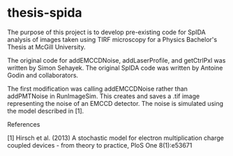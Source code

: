 # thesis-spida
The purpose of this project is to develop pre-existing code for SpIDA analysis of images taken using TIRF microscopy for a Physics Bachelor's Thesis at McGill University.

The original code for addEMCCDNoise, addLaserProfile, and getCtrlPxl was written by Simon Sehayek. The original SpIDA code was written by Antoine Godin and collaborators.

The first modification was calling addEMCCDNoise rather than addPMTNoise in RunImageSim. This creates and saves a .tif image representing the noise of an EMCCD detector. The noise is simulated using the model described in [1].

References

[1]  Hirsch et al. (2013) A stochastic model for electron multiplication charge coupled devices - from theory to practice, PloS One 8(1):e53671
